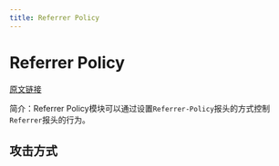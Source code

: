 ```yaml
---
title: Referrer Policy
---
```


# Referrer Policy

[原文链接](https://helmetjs.github.io/docs/referrer-policy)

简介：Referrer Policy模块可以通过设置`Referrer-Policy`报头的方式控制`Referrer`报头的行为。

## 攻击方式

